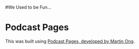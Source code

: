 #We Used to be Fun...

# Podcast Pages
This was built using [Podcast Pages, developed by Martin Ong](https://github.com/martinong/podcast-pages).
